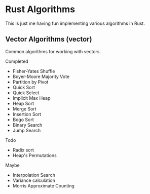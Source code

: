 # Rust Algorithms
This is just me having fun implementing various algorithms in Rust.

## Vector Algorithms (vector)
Common algorithms for working with vectors.

Completed
  * Fisher-Yates Shuffle
  * Boyer-Moore Majority Vote
  * Partition by Pivot
  * Quick Sort
  * Quick Select
  * Implicit Max Heap
  * Heap Sort
  * Merge Sort
  * Insertion Sort
  * Bogo Sort
  * Binary Search
  * Jump Search

Todo
  * Radix sort
  * Heap's Permutations

Maybe
  * Interpolation Search
  * Variance calculation
  * Morris Approximate Counting
